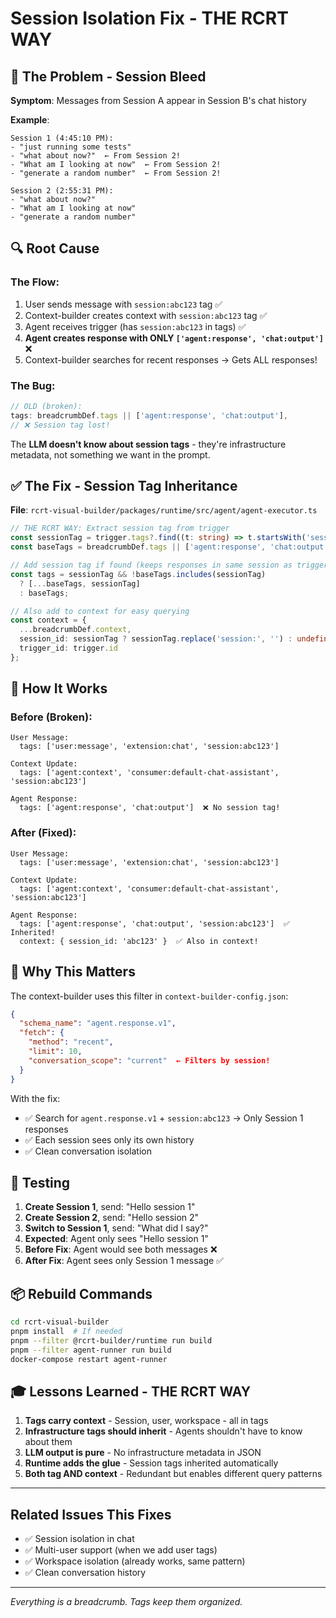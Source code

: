 # Session Isolation Fix - THE RCRT WAY

## 🐛 The Problem - Session Bleed

**Symptom**: Messages from Session A appear in Session B's chat history

**Example**:
```
Session 1 (4:45:10 PM):
- "just running some tests"
- "what about now?"  ← From Session 2!
- "What am I looking at now"  ← From Session 2!
- "generate a random number"  ← From Session 2!

Session 2 (2:55:31 PM):
- "what about now?"
- "What am I looking at now"
- "generate a random number"
```

## 🔍 Root Cause

### The Flow:
1. User sends message with `session:abc123` tag ✅
2. Context-builder creates context with `session:abc123` tag ✅
3. Agent receives trigger (has `session:abc123` in tags) ✅
4. **Agent creates response with ONLY `['agent:response', 'chat:output']`** ❌
5. Context-builder searches for recent responses → Gets ALL responses!

### The Bug:
```typescript
// OLD (broken):
tags: breadcrumbDef.tags || ['agent:response', 'chat:output'],
// ❌ Session tag lost!
```

The **LLM doesn't know about session tags** - they're infrastructure metadata, not something we want in the prompt.

## ✅ The Fix - Session Tag Inheritance

**File**: `rcrt-visual-builder/packages/runtime/src/agent/agent-executor.ts`

```typescript
// THE RCRT WAY: Extract session tag from trigger
const sessionTag = trigger.tags?.find((t: string) => t.startsWith('session:'));
const baseTags = breadcrumbDef.tags || ['agent:response', 'chat:output'];

// Add session tag if found (keeps responses in same session as trigger)
const tags = sessionTag && !baseTags.includes(sessionTag)
  ? [...baseTags, sessionTag]
  : baseTags;

// Also add to context for easy querying
const context = {
  ...breadcrumbDef.context,
  session_id: sessionTag ? sessionTag.replace('session:', '') : undefined,
  trigger_id: trigger.id
};
```

## 🎯 How It Works

### Before (Broken):
```
User Message:
  tags: ['user:message', 'extension:chat', 'session:abc123']

Context Update:
  tags: ['agent:context', 'consumer:default-chat-assistant', 'session:abc123']

Agent Response:
  tags: ['agent:response', 'chat:output']  ❌ No session tag!
```

### After (Fixed):
```
User Message:
  tags: ['user:message', 'extension:chat', 'session:abc123']

Context Update:
  tags: ['agent:context', 'consumer:default-chat-assistant', 'session:abc123']

Agent Response:
  tags: ['agent:response', 'chat:output', 'session:abc123']  ✅ Inherited!
  context: { session_id: 'abc123' }  ✅ Also in context!
```

## 🔄 Why This Matters

The context-builder uses this filter in `context-builder-config.json`:
```json
{
  "schema_name": "agent.response.v1",
  "fetch": {
    "method": "recent",
    "limit": 10,
    "conversation_scope": "current"  ← Filters by session!
  }
}
```

With the fix:
- ✅ Search for `agent.response.v1` + `session:abc123` → Only Session 1 responses
- ✅ Each session sees only its own history
- ✅ Clean conversation isolation

## 🧪 Testing

1. **Create Session 1**, send: "Hello session 1"
2. **Create Session 2**, send: "Hello session 2"  
3. **Switch to Session 1**, send: "What did I say?"
4. **Expected**: Agent only sees "Hello session 1"
5. **Before Fix**: Agent would see both messages ❌
6. **After Fix**: Agent sees only Session 1 message ✅

## 📦 Rebuild Commands

```bash
cd rcrt-visual-builder
pnpm install  # If needed
pnpm --filter @rcrt-builder/runtime run build
pnpm --filter agent-runner run build
docker-compose restart agent-runner
```

## 🎓 Lessons Learned - THE RCRT WAY

1. **Tags carry context** - Session, user, workspace - all in tags
2. **Infrastructure tags should inherit** - Agents shouldn't have to know about them
3. **LLM output is pure** - No infrastructure metadata in JSON
4. **Runtime adds the glue** - Session tags inherited automatically
5. **Both tag AND context** - Redundant but enables different query patterns

---

## Related Issues This Fixes

- ✅ Session isolation in chat
- ✅ Multi-user support (when we add user tags)
- ✅ Workspace isolation (already works, same pattern)
- ✅ Clean conversation history

---

*Everything is a breadcrumb. Tags keep them organized.*

